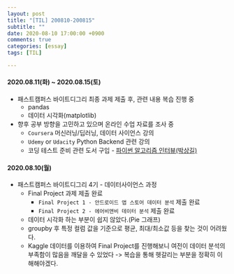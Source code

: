 ```yaml
---
layout: post
title: "[TIL] 200810-200815"
subtitle: ""
date: 2020-08-10 17:00:00 +0900
comments: true
categories: [essay]
tags: [TIL]

---
```

#### 2020.08.11(화) ~ 2020.08.15(토)
  - 패스트캠퍼스 바이트디그리 최종 과제 제출 후, 관련 내용 복습 진행 중
    - pandas
    - 데이터 시각화(matplotlib)
  - 향후 공부 방향을 고민하고 있으며 온라인 수업 자료를 조사 중
    - `Coursera` 머신러닝/딥러닝, 데이터 사이언스 강의
    - `Udemy` or `Udacity` Python Backend 관련 강의
    - 코딩 테스트 준비 관련 도서 구입 - [파이썬 알고리즘 인터뷰(박상길)](http://www.kyobobook.co.kr/product/detailViewKor.laf?mallGb=KOR&ejkGb=KOR&barcode=9791189909178&orderClick=4bb)

#### 2020.08.10(월)
  - 패스트캠퍼스 바이트디그리 4기 - 데이터사이언스 과정
    - Final Project 과제 제출 완료
      - `Final Project 1 - 안드로이드 앱 스토어 데이터 분석` 제출 완료
      - `Final Project 2 - 에어비앤비 데이터 분석` 제출 완료
    - 데이터 시각화 하는 부분이 쉽지 않았다.(Pie 그래프)
    - groupby 후 특정 컬럼 값을 기준으로 평균, 최대/최소값 등을 찾는 것이 어려웠다.
    - Kaggle 데이터를 이용하여 Final Project를 진행해보니 여전이 데이터 분석의 부족함이 많음을 깨달을 수 있었다 -> 복습을 통해 헷갈리는 부분을 정확히 이해해야겠다.
